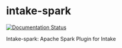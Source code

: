 # intake-spark

[![Documentation Status](https://readthedocs.org/projects/intake-spark/badge/?version=latest)](http://intake-spark.readthedocs.io/en/latest/?badge=latest)

Intake-spark: Apache Spark Plugin for Intake
